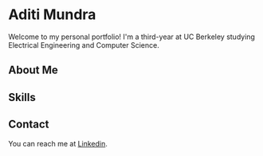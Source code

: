 # Aditi Mundra
Welcome to my personal portfolio! I'm a third-year at UC Berkeley studying Electrical Engineering and Computer Science.

## About Me

## Skills

## Contact
You can reach me at [Linkedin](https://www.linkedin.com/in/aditi-mundra/).
